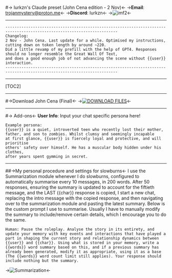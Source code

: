 #-> lurkzn's Claude preset (John Cena edition - 2 Nov)<-
->**Email**: trojanmystery@proton.me<-
->**Discord**: lurkzn<-
->![imf2](https://media0.giphy.com/media/v1.Y2lkPTc5MGI3NjExNmZ2NXBqcHlwMmxiN2Rob2VuamhjaGR3ZnBxaGJrM25mNzA0a3pqeiZlcD12MV9pbnRlcm5hbF9naWZfYnlfaWQmY3Q9Zw/cYNjPz4mjberVQkf0v/giphy.gif)<-
***
```
-----------------------------------------------------------------------------------------------------------------------
Changelog:
2 Nov - John Cena. Last update for a while. Optimised my instructions, cutting down on token length by around ~220. 
Did a little revamp of my prefill with the help of GPT4. Responses should no longer resemble the Great Wall Of Text, 
and does a good enough job of not advancing the scene without {{user}} interaction.
-----------------------------------------------------------------------------------------------------------------------
```
***
[TOC2]
***
#->Download John Cena (Final)<-
->[![DOWNLOAD FILES](https://files.catbox.moe/o23tum.png)](https://files.catbox.moe/tixt2k.zip)<-
***
#-> Add-ons<-
**User Info**: Input your chat specific persona here! 
```
Example persona:
{{user}} is a quiet, introverted teen who recently lost their mother, 
father, and son to zombies. Whilst clumsy and seemingly incapable 
at first glance, {{user}} is fiercely loyal and protective, and will prioritise 
others' safety over himself. He has a muscular body hidden under his clothes, 
after years spent gymming in secret.
```
***
##->My personal procedure and settings for slowburns<-
I use the Summarization module whenever I do slowburns, configured to automatically summarise every 10 messages, in 200 words. After 50 responses, ensuring the summary is updated to account for the fiftieth message, and the LAST {{char}} response is copied, I start a new chat, replacing the intro message with the copied response, and then navigating over to the summarization module and pasting the latest summary. Below is the custom prompt I use to summarise. Usually I have to manually modify the summary to include/remove certain details, which I encourage you to do the same.
```
Human: Pause the roleplay. Analyse the story in its entirety, and update your memory with key events and interactions that have played a part in shaping the current story and relationship dynamics between {{user}} and {{char}}. Using what is stored in your memory, write a {{words}} word summary based on this, and if a previous summary has already been generated, modify it as appropriate, using it as a base (The {{words}} word count limit still applies). Your response should include nothing but the summary.
```
->![Summarization](https://files.catbox.moe/4l1t38.png)<-